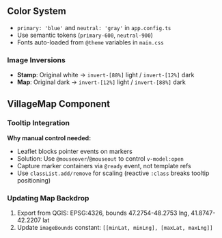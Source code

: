 ## Color System

- `primary: 'blue'` and `neutral: 'gray'` in `app.config.ts`
- Use semantic tokens (`primary-600`, `neutral-900`)
- Fonts auto-loaded from `@theme` variables in `main.css`

### Image Inversions

- **Stamp**: Original white → `invert-[88%]` light / `invert-[12%]` dark
- **Map**: Original dark → `invert-[12%]` light / `invert-[88%]` dark

## VillageMap Component

### Tooltip Integration

**Why manual control needed:**
- Leaflet blocks pointer events on markers
- Solution: Use `@mouseover`/`@mouseout` to control `v-model:open`
- Capture marker containers via `@ready` event, not template refs
- Use `classList.add/remove` for scaling (reactive `:class` breaks tooltip positioning)

### Updating Map Backdrop

1. Export from QGIS: EPSG:4326, bounds 47.2754-48.2753 lng, 41.8747-42.2207 lat
2. Update `imageBounds` constant: `[[minLat, minLng], [maxLat, maxLng]]`
